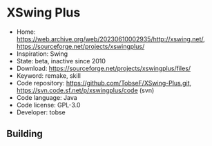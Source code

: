 # XSwing Plus

- Home: https://web.archive.org/web/20230610002935/http://xswing.net/, https://sourceforge.net/projects/xswingplus/
- Inspiration: Swing
- State: beta, inactive since 2010
- Download: https://sourceforge.net/projects/xswingplus/files/
- Keyword: remake, skill
- Code repository: https://github.com/TobseF/XSwing-Plus.git, https://svn.code.sf.net/p/xswingplus/code (svn)
- Code language: Java
- Code license: GPL-3.0
- Developer: tobse

## Building
